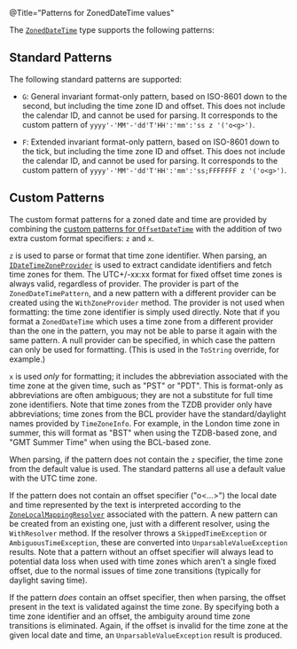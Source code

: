 @Title="Patterns for ZonedDateTime values"

The [`ZonedDateTime`](noda-type://NodaTime.ZonedDateTime) type supports the following patterns:

Standard Patterns
-----------------

The following standard patterns are supported:

- `G`: General invariant format-only pattern, based on ISO-8601 down to the second, but including the time zone ID and offset. This does not include the calendar ID, and cannot be used for parsing. It corresponds to the custom pattern of `yyyy'-'MM'-'dd'T'HH':'mm':'ss z '('o<g>')`.

- `F`: Extended invariant format-only pattern, based on ISO-8601 down to the tick, but including the time zone ID and offset. This does not include the calendar ID, and cannot be used for parsing. It corresponds to the custom pattern of `yyyy'-'MM'-'dd'T'HH':'mm':'ss;FFFFFFF z '('o<g>')`.

Custom Patterns
---------------

The custom format patterns for a zoned date and time are provided by combining the [custom patterns for `OffsetDateTime`](offsetdatetime-patterns.html) with
the addition of two extra custom format specifiers: `z` and `x`.

`z` is used to parse or format that time zone identifier. When parsing, an [`IDateTimeZoneProvider`](noda-type://NodaTime.IDateTimeZoneProvider) is used to extract candidate identifiers and fetch time zones for them. The UTC+/-xx:xx format for fixed offset time zones is always valid, regardless of provider. The provider is part of the `ZonedDateTimePattern`, and a new pattern with a different provider can be created using the `WithZoneProvider` method. The provider is not used when formatting: the time zone identifier is simply used directly. Note that if you format a `ZonedDateTime` which uses a time zone from a different provider than the one in the pattern, you may not be able to parse it again with the same pattern. A null provider can be specified, in which case
the pattern can only be used for formatting. (This is used in the `ToString` override, for example.)

`x` is used *only* for formatting; it includes the abbreviation associated with the time zone at the given time, such as "PST" or "PDT". This is format-only as abbreviations are often ambiguous; they are not a substitute for full time zone identifiers.
Note that time zones from the TZDB provider only have abbreviations; time zones from the BCL provider have the standard/daylight names provided by `TimeZoneInfo`. For example, in the London time zone in summer, this will format as "BST" when using the TZDB-based zone, and "GMT Summer Time" when using the BCL-based zone.

When parsing, if the pattern does not contain the `z` specifier, the time zone from the default value is used. The standard patterns all use a default value with the UTC time zone.

If the pattern does not contain an offset specifier ("o&lt;...&gt;") the local date and time represented by the text is interpreted according to the [`ZoneLocalMappingResolver`](noda-type://NodaTime.TimeZones.ZoneLocalMappingResolver) associated with the pattern. A new pattern can be created from an existing one, just with a different resolver, using the `WithResolver` method. If the resolver throws a `SkippedTimeException` or `AmbiguousTimeException`, these are converted into `UnparsableValueException` results. Note that a pattern without an offset specifier will always lead to potential data loss when used with time zones which aren't a single fixed offset, due to the normal issues of time zone transitions (typically for daylight saving time). 

If the pattern *does* contain an offset specifier, then when parsing, the offset present in the text is validated against the time zone. By specifying both a time zone identifier and an offset, the ambiguity around time zone transitions is eliminated. Again, if the offset is invalid for the time zone at the given local date and time, an `UnparsableValueException` result is produced.

